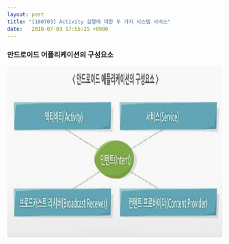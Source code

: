 ```yaml
---
layout: post
title: "[180703] Activity 실행에 대한 두 가지 시스템 서비스"
date:   2018-07-03 17:55:25 +0900
---
```


<h3>안드로이드 어플리케이션의 구성요소</h3>

<img src="/assets/images/compo.png" width="700" height="400">

